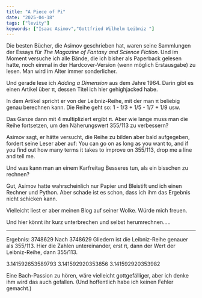 ```yaml
---
title: "A Piece of Pi"
date: "2025-04-18"
tags: ["levity"]
keywords: ["Isaac Asimov","Gottfried Wilhelm Leibniz "]
---
```

Die besten Bücher, die Asimov geschrieben hat, waren seine Sammlungen der Essays für *The Magazine of Fantasy and Science Fiction*. Und im Moment versuche ich alle Bände, die ich bisher als Paperback gelesen hatte, noch einmal in der Hardcover-Version (wenn möglich Erstausgabe) zu lesen. Man wird im Alter immer sonderlicher.

Und gerade lese ich *Adding a Dimension* aus dem Jahre 1964. Darin gibt es einen Artikel über π, dessen Titel ich hier gehighjacked habe.

In dem Artikel spricht er von der Leibniz-Reihe, mit der man π beliebig genau berechnen kann. Die Reihe geht so: 1 - 1/3 + 1/5 - 1/7 + 1/9 usw.

Das Ganze dann mit 4 multipliziert ergibt π. Aber wie lange muss man die Reihe fortsetzen, um den Näherungswert 355/113 zu verbessern?

Asimov sagt, er hätte versucht, die Reihe zu bilden aber bald aufgegeben, fordert seine Leser aber auf: You can go on as long as you want to, and if you find out how many terms it takes to improve on 355/113, drop me a line and tell me.

Und was kann man an einem Karfreitag Besseres tun, als ein bisschen zu rechnen? 

Gut, Asimov hatte wahrscheinlich nur Papier und Bleistift und ich einen Rechner und Python. Aber schade ist es schon, dass ich ihm das Ergebnis nicht schicken kann.

Vielleicht liest er aber meinen Blog auf seiner Wolke. Würde mich freuen.

Und hier könnt ihr kurz unterbrechen und selbst herumrechnen.....









-----
Ergebnis: 3748629
Nach 3748629 Gliedern ist die Leibniz-Reihe genauer als 355/113. Hier die Zahlen untereinander, erst  π, dann der Wert der Leibniz-Reihe, dann 355/113.

3.141592653589793
3.141592920353856
3.141592920353982

Eine Bach-Passion zu hören, wäre vielleicht gottgefälliger, aber ich denke ihm wird das auch gefallen. (Und hoffentlich habe ich keinen Fehler gemacht.)




